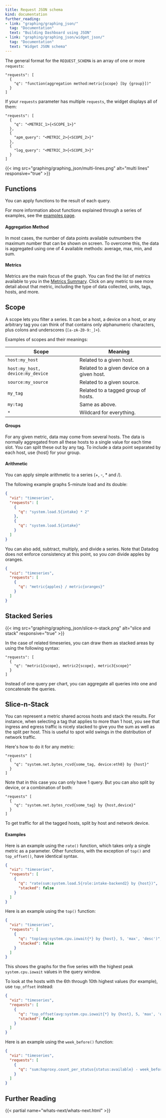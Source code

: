```yaml
---
title: Request JSON schema
kind: documentation
further_reading:
- link: "graphing/graphing_json/"
  tag: "Documentation"
  text: "Building Dashboard using JSON"
- link: "graphing/graphing_json/widget_json/"
  tag: "Documentation"
  text: "Widget JSON schema"
---
```


The general format for the `REQUEST_SCHEMA` is an array of one or more `requests`:

```
"requests": [
  {
    "q": "function(aggregation method:metric{scope} [by {group}])"
  }
]
```

If your `requests` parameter has multiple `requests`, the widget displays all of them:

```
"requests": [
  {
    "q": "<METRIC_1>{<SCOPE_1>}"
  },
  {
    "apm_query": "<METRIC_2>{<SCOPE_2>}"
  },
  {
    "log_query": "<METRIC_3>{<SCOPE_3>}"
  }
]
```

{{< img src="graphing/graphing_json/multi-lines.png" alt="multi lines" responsive="true" >}}

## Functions

You can apply functions to the result of each query.

For more information about functions explained through a series of examples, see the [examples page][1].

#### Aggregation Method

In most cases, the number of data points available outnumbers the maximum number that can be shown on screen. To overcome this, the data is aggregated using one of 4 available methods: average, max, min, and sum.

#### Metrics

Metrics are the main focus of the graph. You can find the list of metrics available to you in the [Metrics Summary][2]. Click on any metric to see more detail about that metric, including the type of data collected, units, tags, hosts, and more.

## Scope

A scope lets you filter a series. It can be a host, a device on a host, or any arbitrary tag you can think of that contains only alphanumeric characters, plus colons and underscores (`[a-zA-Z0-9:_]+`).

Examples of scopes and their meanings:

| Scope | Meaning |
| --- | --- |
| `host:my_host` | Related to a given host. |
| `host:my_host, device:my_device` | Related to a given device on a given host. |
| `source:my_source` | Related to a given source. |
| `my_tag` | Related to a tagged group of hosts. |
| `my:tag` | Same as above. |
| `*` | Wildcard for everything. |

#### Groups

For any given metric, data may come from several hosts. The data is normally aggregated from all these hosts to a single value for each time slot. You can split these out by any tag. To include a data point separated by each host, use {host} for your group.

#### Arithmetic

You can apply simple arithmetic to a series (+, -, * and /). 

The following example graphs 5-minute load and its double:

```json
{
  "viz": "timeseries",
  "requests": [
    {
      "q": "system.load.5{intake} * 2"
    },
    {
      "q": "system.load.5{intake}"
    }
  ]
}
```

You can also add, subtract, multiply, and divide a series. Note that Datadog does not enforce consistency at this point, so you *can* divide apples by oranges.

```json
{
  "viz": "timeseries",
  "requests": [
    {
      "q": "metric{apples} / metric{oranges}"
    }
  ]
}
```

## Stacked Series

{{< img src="graphing/graphing_json/slice-n-stack.png" alt="slice and stack" responsive="true" >}}

In the case of related timeseries, you can draw them as stacked areas by using the following syntax:

```
"requests": [
  {
    "q": "metric1{scope}, metric2{scope}, metric3{scope}"
  }
]
```

Instead of one query per chart, you can aggregate all queries into one and concatenate the queries.

## Slice-n-Stack

You can represent a metric shared across hosts and stack the results. For instance, when selecting a tag that applies to more than 1 host, you see that ingress and egress traffic is nicely stacked to give you the sum as well as the split per host. This is useful to spot wild swings in the distribution of network traffic.

Here's how to do it for any metric:

```
"requests" [
  {
    "q": "system.net.bytes_rcvd{some_tag, device:eth0} by {host}"
  }
]
```

Note that in this case you can only have 1 query. But you can also split by device, or a combination of both:

```
"requests" [
  {
    "q": "system.net.bytes_rcvd{some_tag} by {host,device}"
  }
]
```

To get traffic for all the tagged hosts, split by host and network device.

#### Examples

Here is an example using the `rate()` function, which takes only a single metric as a parameter. Other functions, with the exception of `top()` and `top_offset()`, have identical syntax.

```json
{
  "viz": "timeseries",
  "requests": [
    {
      "q": "rate(sum:system.load.5{role:intake-backend2} by {host})",
      "stacked": false
    }
  ]
}
```

Here is an example using the `top()` function:

```json
{
  "viz": "timeseries",
  "requests": [
    {
      "q": "top(avg:system.cpu.iowait{*} by {host}, 5, 'max', 'desc')",
      "stacked": false
    }
  ]
}
```

This shows the graphs for the five series with the highest peak `system.cpu.iowait` values in the query window.

To look at the hosts with the 6th through 10th highest values (for example), use `top_offset` instead:

```json
{
  "viz": "timeseries",
  "requests": [
    {
      "q": "top_offset(avg:system.cpu.iowait{*} by {host}, 5, 'max', 'desc', 5)",
      "stacked": false
    }
  ]
}
```

Here is an example using the `week_before()` function:

```json
{
  "viz": "timeseries",
  "requests": [
    {
      "q": "sum:haproxy.count_per_status{status:available} - week_before(sum:haproxy.count_per_status{status:available})"
    }
  ]
}
```

## Further Reading

{{< partial name="whats-next/whats-next.html" >}}

[1]: /graphing/functions
[2]: https://app.datadoghq.com/metric/summary
